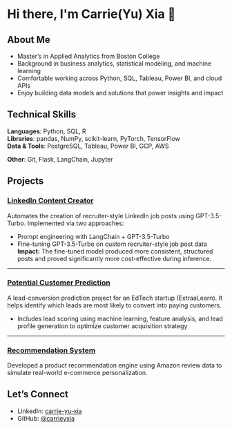 # Hi there, I'm Carrie(Yu) Xia 👋
## About Me

- Master’s in Applied Analytics from Boston College
- Background in business analytics, statistical modeling, and machine learning
- Comfortable working across Python, SQL, Tableau, Power BI, and cloud APIs
- Enjoy building data models and solutions that power insights and impact

## Technical Skills
**Languages**: Python, SQL, R  
**Libraries**: pandas, NumPy, scikit-learn, PyTorch, TensorFlow  
**Data & Tools**: PostgreSQL, Tableau, Power BI, GCP, AWS

**Other**: Git, Flask, LangChain, Jupyter

## Projects
### [LinkedIn Content Creator](https://github.com/carrieyxia/LinkedIn-Content-Generator)
Automates the creation of recruiter-style LinkedIn job posts using GPT-3.5-Turbo. Implemented via two approaches:
- Prompt engineering with LangChain + GPT-3.5-Turbo
- Fine-tuning GPT-3.5-Turbo on custom recruiter-style job post data  
**Impact:** The fine-tuned model produced more consistent, structured posts and proved significantly more cost-effective during inference.  

---

### [Potential Customer Prediction](https://github.com/carrieyxia/potential_customers_prediction)
A lead-conversion prediction project for an EdTech startup (ExtraaLearn). It helps identify which leads are most likely to convert into paying customers.
- Includes lead scoring using machine learning, feature analysis, and lead profile generation to optimize customer acquisition strategy  

---

### [Recommendation System](https://github.com/carrieyxia/personalized_product_recommendation_system)
Developed a product recommendation engine using Amazon review data to simulate real-world e-commerce personalization.  

## Let’s Connect
- LinkedIn: [carrie-yu-xia](https://www.linkedin.com/in/carrie-yu-xia/)
- GitHub: [@carrieyxia](https://github.com/carrieyxia)